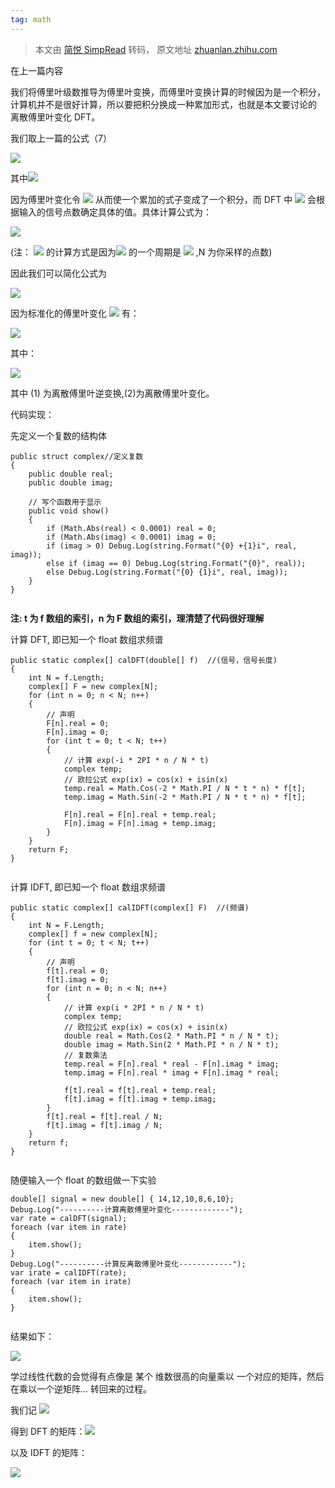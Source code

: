 ```yaml
---
tag: math
---
```

> 本文由 [简悦 SimpRead](http://ksria.com/simpread/) 转码， 原文地址 [zhuanlan.zhihu.com](https://zhuanlan.zhihu.com/p/75521342)

在上一篇内容

我们将傅里叶级数推导为傅里叶变换，而傅里叶变换计算的时候因为是一个积分，计算机并不是很好计算，所以要把积分换成一种累加形式，也就是本文要讨论的 离散傅里叶变化 DFT。

我们取上一篇的公式（7）

![](https://www.zhihu.com/equation?tex=%5Cbegin%7Balign%7D+f%28t%29%26%3D%5Cfrac%7B1%7D%7BT%7D%5Csum_%7Bn%3D-%5Cinfty%7D%5E%7B%2B%5Cinfty%7D%5Cint_%7B-%5Cinfty%7D%5E%7B%2B%5Cinfty%7Df%28t%29e%5E%7B-i%5Comega+_%7Bx%7Dt%7Ddt%5Ccdot+e%5E%7Bi%5Comega+_%7Bx%7D+t%7D%5C%5C+%26%3D%5Cfrac%7BN%7D%7B2%5Cpi%5Ccdot+T%7D+%5Ccdot+%5Csum_%7Bn%3D-%5Cinfty%7D%5E%7B%2B%5Cinfty%7D%7B%5B+F%28%5Comega_%7Bx%7D%29%5Ccdot+e%5E%7Bi%5Comega_%7Bx%7D+t%7D%5Ccdot%5Cfrac%7B2%5Cpi%7D%7BN%7D%5D%7D%5C%5C++%5C%5C+%5Cend%7Balign%7D+%5C%5C)

其中![](https://www.zhihu.com/equation?tex=F%28%5Comega_%7Bx%7D%29+%3D+%5Cint_%7Bt_%7B0%7D%7D%5E%7Bt_%7B0%7D%2BT%7Df%28t%29e%5E%7B-iw_%7Bx%7Dt%7Ddt++%5C%5C)

因为傅里叶变化令 ![](https://www.zhihu.com/equation?tex=%5Comega+_%7Bx%7D%5Crightarrow0) 从而使一个累加的式子变成了一个积分，而 DFT 中 ![](https://www.zhihu.com/equation?tex=%5Comega+_%7Bx%7D) 会根据输入的信号点数确定具体的值。具体计算公式为：

![](https://www.zhihu.com/equation?tex=%5Comega_%7Bx%7D%3D%5Cfrac%7B2%5Cpi+%5Ccdot+n%7D%7BN%7D+%5C%5C)

(注： ![](https://www.zhihu.com/equation?tex=2%5Cpi) 的计算方式是因为![](https://www.zhihu.com/equation?tex=e%5E%7Bi%5Comega+_%7Bx%7D%7D) 的一个周期是 ![](https://www.zhihu.com/equation?tex=2%5Cpi) ,N 为你采样的点数)

因此我们可以简化公式为

![](https://www.zhihu.com/equation?tex=%5Cbegin%7Balign%7D+f%28t%29%26%3D%5Cfrac%7BN%7D%7B2%5Cpi%5Ccdot+T%7D+%5Csum_%7Bn%3D0%7D%5E%7BN%7D%7B%5BF%28n%29%5Ccdot+e%5E%7Bi%5Cfrac%7B2%5Cpi%5Ccdot+n%7D%7BN%7D+t%7D+%5Ccdot+%5Cfrac%7B2%5Cpi%7D%7BN%7D%5D%7D%5C%5C%26%3D+%5Cfrac%7B1%7D%7BT%7D+%5Csum_%7Bn%3D0%7D%5E%7BN%7D%5BF%28n%29%5Ccdot+e%5E%7Bi%5Cfrac%7B2%5Cpi%5Ccdot+n%7D%7BN%7D+t%7D%5D%5Cend%7Balign%7D%5C%5C)

因为标准化的傅里叶变化 ![](https://www.zhihu.com/equation?tex=T%5Cto+N) 有：

![](https://www.zhihu.com/equation?tex=%5Cbegin%7Balign%7D+f%28t%29%26%3D%5Csum_%7Bn%3D0%7D%5E%7BN%7D%7B%5B%5Cfrac%7B1%7D%7BN%7D+%5Ccdot+F%28n%29%5Ccdot+e%5E%7Bi%5Cfrac%7B2%5Cpi%5Ccdot+n%7D%7BN%7D+t%7D%5D%7D%5C%5C++%5Cend%7Balign%7D%5Ctag%7B1%7D)

其中：

![](https://www.zhihu.com/equation?tex=F%28n%29%3D%5Csum_%7Bt%3D0%7D%5E%7BN%7Df%28t%29e%5E%7B-i%5Cfrac%7B2%5Cpi+%5Ccdot+n%7D%7BN%7D+t%7D++%5Ctag%7B2%7D)

其中 (1) 为离散傅里叶逆变换,(2)为离散傅里叶变化。

代码实现：

先定义一个复数的结构体

```
public struct complex//定义复数  
{
    public double real;
    public double imag;

    // 写个函数用于显示
    public void show()
    {
        if (Math.Abs(real) < 0.0001) real = 0;
        if (Math.Abs(imag) < 0.0001) imag = 0;
        if (imag > 0) Debug.Log(string.Format("{0} +{1}i", real, imag));
        else if (imag == 0) Debug.Log(string.Format("{0}", real));
        else Debug.Log(string.Format("{0} {1}i", real, imag));
    }
}


```

**注: t 为 f 数组的索引，n 为 F 数组的索引，理清楚了代码很好理解**

计算 DFT, 即已知一个 float 数组求频谱

```
public static complex[] calDFT(double[] f)  //(信号，信号长度)   
{
    int N = f.Length;
    complex[] F = new complex[N];
    for (int n = 0; n < N; n++)
    {
        // 声明
        F[n].real = 0;
        F[n].imag = 0;
        for (int t = 0; t < N; t++)
        {
            // 计算 exp(-i * 2PI * n / N * t)
            complex temp;
            // 欧拉公式 exp(ix) = cos(x) + isin(x)
            temp.real = Math.Cos(-2 * Math.PI / N * t * n) * f[t];
            temp.imag = Math.Sin(-2 * Math.PI / N * t * n) * f[t];

            F[n].real = F[n].real + temp.real;
            F[n].imag = F[n].imag + temp.imag;
        }
    }
    return F;
}


```

计算 IDFT, 即已知一个 float 数组求频谱

```
public static complex[] calIDFT(complex[] F)  //(频谱)   
{
    int N = F.Length;
    complex[] f = new complex[N];
    for (int t = 0; t < N; t++)
    {
        // 声明
        f[t].real = 0;
        f[t].imag = 0;
        for (int n = 0; n < N; n++)
        {
            // 计算 exp(i * 2PI * n / N * t)
            complex temp;
            // 欧拉公式 exp(ix) = cos(x) + isin(x)
            double real = Math.Cos(2 * Math.PI * n / N * t);
            double imag = Math.Sin(2 * Math.PI * n / N * t);
            // 复数乘法
            temp.real = F[n].real * real - F[n].imag * imag;
            temp.imag = F[n].real * imag + F[n].imag * real;

            f[t].real = f[t].real + temp.real;
            f[t].imag = f[t].imag + temp.imag;
        }
        f[t].real = f[t].real / N;
        f[t].imag = f[t].imag / N;
    }
    return f;
}


```

随便输入一个 float 的数组做一下实验

```
double[] signal = new double[] { 14,12,10,8,6,10};
Debug.Log("----------计算离散傅里叶变化-------------");
var rate = calDFT(signal);
foreach (var item in rate)
{
    item.show();
}
Debug.Log("----------计算反离散傅里叶变化------------");
var irate = calIDFT(rate);
foreach (var item in irate)
{
    item.show();
}


```

结果如下：

![](https://pic3.zhimg.com/v2-fce1a4ae686163b366835852ea94dabe_b.jpg)

学过线性代数的会觉得有点像是 某个 维数很高的向量乘以 一个对应的矩阵，然后在乘以一个逆矩阵... 转回来的过程。

我们记 ![](https://www.zhihu.com/equation?tex=W_%7Bt%7D%5E%7Bn%7D%3De%5E%7B-i%5Cfrac%7B2%5Cpi%5Ccdot+n%7D%7BN%7D+t%7D%5C%5C)

得到 DFT 的矩阵：![](https://www.zhihu.com/equation?tex=%5Cbegin%7Bbmatrix%7D+f%281%29%5C%5C+f%282%29%5C%5C+f%283%29%5C%5C.%5C%5C.%5C%5Cf%28N%29+%5Cend%7Bbmatrix%7D%5Cbegin%7Bbmatrix%7D+W_%7B1%7D%5E%7B1%7D+%26W_%7B2%7D%5E%7B1%7D+%26.%26.%26.%26W_%7BN%7D%5E%7B1%7D+%5C%5C+W_%7B1%7D%5E%7B2%7D+%26W_%7B2%7D%5E%7B2%7D+%26.%26.%26.%26W_%7BN%7D%5E%7B2%7D++%5C%5C+.%26.%26.%26.%26.%26.%5C%5C+.%26.%26.%26.%26.%26.%5C%5CW_%7B1%7D%5E%7BN%7D+%26W_%7B2%7D%5E%7BN%7D+%26.%26.%26.%26W_%7BN%7D%5E%7BN%7D++%5C%5C+%5Cend%7Bbmatrix%7D%3D+%5Cbegin%7Bbmatrix%7D+F%281%29%5C%5C+F%282%29%5C%5C+F%283%29%5C%5C.%5C%5C.%5C%5CF%28N%29+%5Cend%7Bbmatrix%7D%5C%5C)

以及 IDFT 的矩阵：

![](https://www.zhihu.com/equation?tex=%5Cfrac%7B1%7D%7BN%7D%5Cbegin%7Bbmatrix%7D+F%281%29%5C%5C+F%282%29%5C%5C+F%283%29%5C%5C.%5C%5C.%5C%5CF%28N%29+%5Cend%7Bbmatrix%7D%5Cbegin%7Bbmatrix%7D+W_%7B1%7D%5E%7B-1%7D+%26W_%7B1%7D%5E%7B-2%7D+%26.%26.%26.%26W_%7B1%7D%5E%7B-N%7D+%5C%5C+W_%7B2%7D%5E%7B-1%7D+%26W_%7B2%7D%5E%7B-2%7D+%26.%26.%26.%26W_%7B2%7D%5E%7B-N%7D++%5C%5C+.%26.%26.%26.%26.%26.%5C%5C+.%26.%26.%26.%26.%26.%5C%5CW_%7BN%7D%5E%7B-1%7D+%26W_%7BN%7D%5E%7B-2%7D+%26.%26.%26.%26W_%7BN%7D%5E%7B-N%7D++%5C%5C+%5Cend%7Bbmatrix%7D%3D+%5Cbegin%7Bbmatrix%7D+f%281%29%5C%5C+f%282%29%5C%5C+f%283%29%5C%5C.%5C%5C.%5C%5Cf%28N%29+%5Cend%7Bbmatrix%7D%5C%5C)